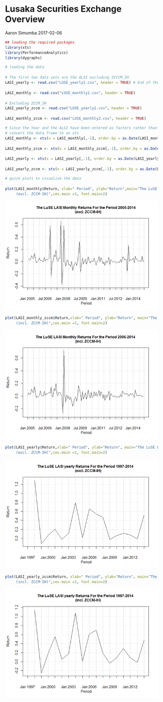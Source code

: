 Lusaka Securities Exchange Overview
================
Aaron Simumba
2017-02-06

``` r
## loading the required packages
library(xts)
library(PerformanceAnalytics)
library(dygraphs)
```

``` r
# loading the data

# The first two data sets are the ALSI excluding ZCCCM_IH
LASI_yearly <- read.csv("LUSE_yearly1.csv", header = TRUE) # End of the year price of the Lusaka Securities Exchange All Share  (LASI)

LASI_monthly <- read.csv("LUSE_monthly1.csv", header = TRUE)

# Excluding ZCCM_IH
LASI_yearly_zccm <- read.csv("LUSE_yearly2.csv", header = TRUE)

LASI_monthly_zccm <- read.csv("LUSE_monthly2.csv", header = TRUE)
```

``` r
# Since the Year and the ALSI have been entered as factors rather than as date and numeric classes respectively, we have to convert them to their appropriate class to be able to do the computations we desire.
# convert the data frame to an xts
LASI_monthly <- xts(x = LASI_monthly[,-1], order.by = as.Date(LASI_monthly[,1]))

LASI_monthly_zccm <- xts(x = LASI_monthly_zccm[,-1], order.by = as.Date(LASI_monthly_zccm[,1]))

LASI_yearly <- xts(x = LASI_yearly[,-1], order.by = as.Date(LASI_yearly[,1]))

LASI_yearly_zccm <- xts(x = LASI_yearly_zccm[,-1], order.by = as.Date(LASI_yearly_zccm[,1]))
```

``` r
# quick plots to visualise the data

plot(LASI_monthly$Return, xlab=" Period", ylab="Return",main="The LuSE LASI Monthly Returns For the Period 2005-2014
     (excl. ZCCM-IH)",cex.main =1, font.main=2)
```

![](practice_files/figure-markdown_github/unnamed-chunk-4-1.png)

``` r
plot(LASI_monthly_zccm$Return,xlab=" Period", ylab="Return", main="The LuSE LASI Monthly Returns For the Period 2005-2014 
     (incl. ZCCM-IH)",cex.main =1, font.main=2)
```

![](practice_files/figure-markdown_github/unnamed-chunk-4-2.png)

``` r
plot(LASI_yearly$Return,xlab=" Period", ylab="Return", main="The LuSE LASI yearly Returns For the Period 1997-2014 
     (excl. ZCCM-IH)",cex.main =1, font.main=2)
```

![](practice_files/figure-markdown_github/unnamed-chunk-4-3.png)

``` r
plot(LASI_yearly_zccm$Return, xlab=" Period", ylab="Return", main="The LuSE LASI yearly Returns For the Period 1997-2014 
     (incl. ZCCM-IH)",cex.main =1, font.main=2)
```

![](practice_files/figure-markdown_github/unnamed-chunk-4-4.png)
